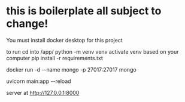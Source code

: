 # this is boilerplate all subject to change! 

You must install docker desktop for this project


to run cd into /app/
python -m venv venv
activate venv based on your computer 
pip install -r requirements.txt

docker run -d --name mongo -p 27017:27017 mongo

uvicorn main:app --reload

server at http://127.0.0.1:8000